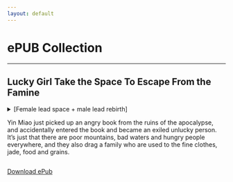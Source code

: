 ```yaml
---
layout: default
---
```


# ePUB Collection

* * *

<div>
<h2><a>Lucky Girl Take the Space To Escape From the Famine</a></h2>
</div>

<details>
<summary>
[Female lead space + male lead rebirth]

<p>Yin Miao just picked up an angry book from the ruins of the apocalypse, and accidentally entered the book and became an exiled unlucky person. It’s just that there are poor mountains, bad waters and hungry people everywhere, and they also drag a family who are used to the fine clothes, jade, food and grains.</p>

</summary>
<p>
Fortunately, the system sent an initial mission gift package-a space, but she just planned to develop the village into her own vegetable basket, meat plate, rice bag, and natural disasters and wars came.</p>

<p>Yin Miao cracked…</p>

<p>“Where A Miao goes, I will go.”</p>

<p>Seeing the bright woman who was packing things everywhere and preparing to take her family to escape, Xiao Xuan leaned against the tree and said with a smile.</p>

<p>Refugee Yin Miao hid the food stock that was about to explode at any time, and remembered that the plot mission had already deviate from the 108,000-mile mission, she sighed and asked, “Will you also go to the place where you lost your head?”</p>

<p>“Then I’ll go even more.”</p>

<p>A flicker of anger flashed in Xiao Xuan’s eyes, and this time, no one could move the slightest bit of what he wanted to protect.e'
</p>

</details>

<a href="test" download="https://www.dropbox.com/scl/fi/7h5pkcgocjf6d5gtr0ft2/Lucky-Girl_-Take-the-Space-To-Escape-From-the-Famine-Qi-Sheng-Man-Man.epub?dl=1">Download ePub</a>
